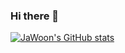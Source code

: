 ### Hi there 👋

<!--
**ShinJaWoon/ShinJaWoon** is a ✨ _special_ ✨ repository because its `README.md` (this file) appears on your GitHub profile.

Here are some ideas to get you started:

- 🔭 I’m currently working on ...
- 🌱 I’m currently learning ...
- 👯 I’m looking to collaborate on ...
- 🤔 I’m looking for help with ...
- 💬 Ask me about ...
- 📫 How to reach me: ...
- 😄 Pronouns: ...
- ⚡ Fun fact: ...
-->


[![JaWoon's GitHub stats](https://github-readme-stats.vercel.app/api?username=ShinJaWoon&show_icons=true&&theme=dark)](https://github.com/anuraghazra/github-readme-stats)
